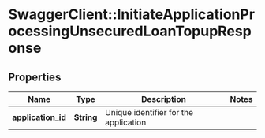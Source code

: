 # SwaggerClient::InitiateApplicationProcessingUnsecuredLoanTopupResponse

## Properties
Name | Type | Description | Notes
------------ | ------------- | ------------- | -------------
**application_id** | **String** | Unique identifier for the application | 

